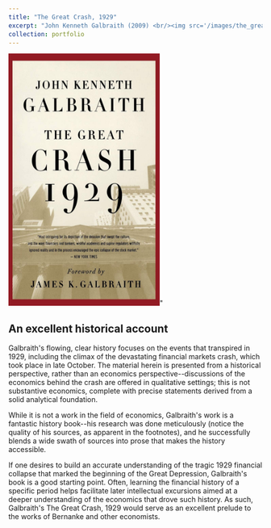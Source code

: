 ```yaml
---
title: "The Great Crash, 1929"
excerpt: "John Kenneth Galbraith (2009) <br/><img src='/images/the_great_crash_1929.jpg' width='300' height='500'>"
collection: portfolio
---
```


<img src='/images/the_great_crash_1929.jpg' width='300' height='500'>"

## An excellent historical account
Galbraith's flowing, clear history focuses on the events that transpired in 1929, including the climax of the devastating financial markets crash, which took place in late October. The material herein is presented from a historical perspective, rather than an economics perspective--discussions of the economics behind the crash are offered in qualitative settings; this is not substantive economics, complete with precise statements derived from a solid analytical foundation.

While it is not a work in the field of economics, Galbraith's work is a fantastic history book--his research was done meticulously (notice the quality of his sources, as apparent in the footnotes), and he successfully blends a wide swath of sources into prose that makes the history accessible.

If one desires to build an accurate understanding of the tragic 1929 financial collapse that marked the beginning of the Great Depression, Galbraith's book is a good starting point. Often, learning the financial history of a specific period helps facilitate later intellectual excursions aimed at a deeper understanding of the economics that drove such history. As such, Galbraith's The Great Crash, 1929 would serve as an excellent prelude to the works of Bernanke and other economists.
